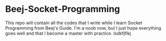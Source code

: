 # Beej-Socket-Programming
This repo will contain all the codes that I write while I learn Socket Programming from Beej's Guide.
I'm a noob now, but I just hope everything goes well and that I become a master with practice.
lsdkfjflkj
